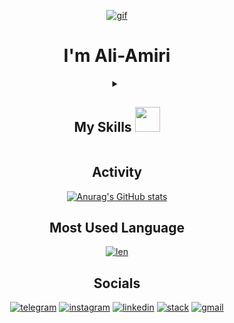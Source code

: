 <div align="center">
 
[![gif](https://user-images.githubusercontent.com/74038190/212284158-e840e285-664b-44d7-b79b-e264b5e54825.gif)](https://github.com/Ali-Script)
 # I'm Ali-Amiri 
<details>
<summary><h2>My Skills <img src="https://user-images.githubusercontent.com/74038190/212284087-bbe7e430-757e-4901-90bf-4cd2ce3e1852.gif" width="40px" /></h2></summary>

[![nodejs](https://img.shields.io/badge/Node%20js-339933?style=for-the-badge&logo=nodedotjs&logoColor=white)](https://nodejs.org/docs/latest/api/)
[![express](https://img.shields.io/badge/Express%20js-000000?style=for-the-badge&logo=express&logoColor=white)](https://expressjs.com/)
[![mongo](https://img.shields.io/badge/MongoDB-4EA94B?style=for-the-badge&logo=mongodb&logoColor=white)](https://www.mongodb.com/)
[![git](https://img.shields.io/badge/GIT-E44C30?style=for-the-badge&logo=git&logoColor=white)](https://git-scm.com/doc)
[![git hub](https://img.shields.io/badge/GitHub-100000?style=for-the-badge&logo=github&logoColor=white)](https://docs.github.com/en)
[![js](https://img.shields.io/badge/JavaScript-323330?style=for-the-badge&logo=javascript&logoColor=F7DF1E)](https://developer.mozilla.org/en-US/docs/Web/JavaScript)
[![html](https://img.shields.io/badge/HTML5-E34F26?style=for-the-badge&logo=html5&logoColor=white)](https://developer.mozilla.org/en-US/docs/Glossary/HTML5)
[![css](https://img.shields.io/badge/CSS3-1572B6?style=for-the-badge&logo=css3&logoColor=white)](https://developer.mozilla.org/en-US/docs/Web/CSS)

  


</details>

##

## Activity


[![Anurag's GitHub stats](https://github-readme-stats-omega-jade.vercel.app/api?username=ali-script&show_icons=true&theme=highcontrast&hide=contribs,prs&hide_title=true&rank_icon=github&hide_border=true)](https://github.com/Ali-Script)


## Most Used Language 

[![len](https://github-readme-stats-omega-jade.vercel.app/api/top-langs/?username=ali-script&hide_progress=true&hide_title=true&theme=highcontrast&hide_border=true)](https://github.com/Ali-Script)


<!--[![Sparkline](https://stars.medv.io/ali-script/site.svg)](https://stars.medv.io/ali-script/site)-->
## Socials
[![telegram](https://img.shields.io/badge/Telegram-2CA5E0?style=for-the-badge&logo=telegram&logoColor=white)](https://t.me/ali_script) [![instagram](https://img.shields.io/badge/Instagram-E4405F?style=for-the-badge&logo=instagram&logoColor=white)](https://www.instagram.com/ali.script?igshid=YzVkODRmOTdmMw==) [![linkedin](https://img.shields.io/badge/LinkedIn-0077B5?style=for-the-badge&logo=linkedin&logoColor=white)](https://www.linkedin.com/in/ali-script/) [![stack](https://img.shields.io/badge/Stack_Overflow-FE7A16?style=for-the-badge&logo=stack-overflow&logoColor=white)](https://stackoverflow.com/users/19756889/ali-script) [![gmail](https://img.shields.io/badge/Gmail-D14836?style=for-the-badge&logo=gmail&logoColor=white)](mailto:ali.prg01@gmail.com)


